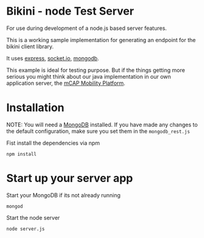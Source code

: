 # Bikini - node Test Server

For use during development of a node.js based server features.

This is a working sample implementation for generating an endpoint for the bikini client library.

It uses [express](https://github.com/visionmedia/express), [socket.io](https://github.com/Automattic/socket.io), [mongodb](https://github.com/mongodb/node-mongodb-native).

This example is ideal for testing purpose. But if the things getting more serious you might think about our java implementation in our own application server, the [mCAP Mobility Platform](http://www.mobility-platform.com/).


# Installation
NOTE: You will need a [MongoDB](http://www.mongodb.org/) installed. If you have made any changes to the default configuration, make sure you set them in the `mongodb_rest.js`


Fist install the dependencies via npm

    npm install


# Start up your server app
Start your MongoDB if its not already running

	mongod

Start the node server

    node server.js